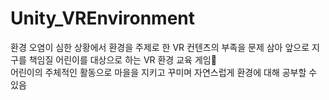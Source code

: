 # Unity_VREnvironment
환경 오염이 심한 상황에서 환경을 주제로 한 VR 컨텐츠의 부족을 문제 삼아 앞으로 지구를 책임질 어린이를 대상으로 하는 VR 환경 교육 게임🌳
<br>
어린이의 주체적인 활동으로 마을을 지키고 꾸미며 자연스럽게 환경에 대해 공부할 수 있음
